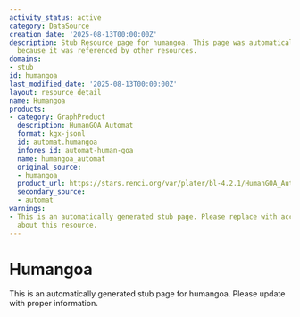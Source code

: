 ```yaml
---
activity_status: active
category: DataSource
creation_date: '2025-08-13T00:00:00Z'
description: Stub Resource page for humangoa. This page was automatically generated
  because it was referenced by other resources.
domains:
- stub
id: humangoa
last_modified_date: '2025-08-13T00:00:00Z'
layout: resource_detail
name: Humangoa
products:
- category: GraphProduct
  description: HumanGOA Automat
  format: kgx-jsonl
  id: automat.humangoa
  infores_id: automat-human-goa
  name: humangoa_automat
  original_source:
  - humangoa
  product_url: https://stars.renci.org/var/plater/bl-4.2.1/HumanGOA_Automat/06f107a4e9e8e547/
  secondary_source:
  - automat
warnings:
- This is an automatically generated stub page. Please replace with accurate information
  about this resource.
---
```

# Humangoa

This is an automatically generated stub page for humangoa. Please update with proper information.